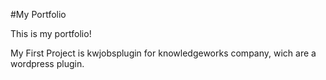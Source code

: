 #My Portfolio

This is my portfolio!

My First Project is kwjobsplugin for knowledgeworks company, wich are a wordpress plugin.